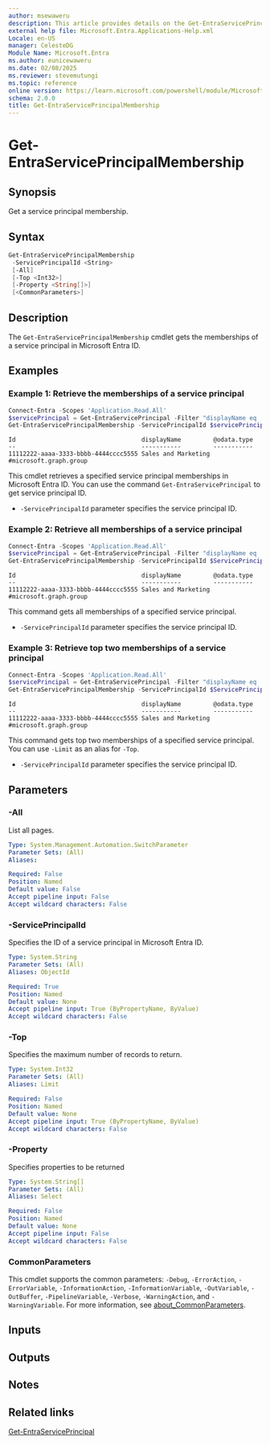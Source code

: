 ```yaml
---
author: msewaweru
description: This article provides details on the Get-EntraServicePrincipalMembership command.
external help file: Microsoft.Entra.Applications-Help.xml
Locale: en-US
manager: CelesteDG
Module Name: Microsoft.Entra
ms.author: eunicewaweru
ms.date: 02/08/2025
ms.reviewer: stevemutungi
ms.topic: reference
online version: https://learn.microsoft.com/powershell/module/Microsoft.Entra/Get-EntraServicePrincipalMembership
schema: 2.0.0
title: Get-EntraServicePrincipalMembership
---
```


# Get-EntraServicePrincipalMembership

## Synopsis

Get a service principal membership.

## Syntax

```powershell
Get-EntraServicePrincipalMembership
 -ServicePrincipalId <String>
 [-All]
 [-Top <Int32>]
 [-Property <String[]>]
 [<CommonParameters>]
```

## Description

The `Get-EntraServicePrincipalMembership` cmdlet gets the memberships of a service principal in Microsoft Entra ID.

## Examples

### Example 1: Retrieve the memberships of a service principal

```powershell
Connect-Entra -Scopes 'Application.Read.All'
$servicePrincipal = Get-EntraServicePrincipal -Filter "displayName eq 'Helpdesk Application'"
Get-EntraServicePrincipalMembership -ServicePrincipalId $servicePrincipal.Id | Select-Object Id, DisplayName, '@odata.type'
```

```Output
Id                                   displayName         @odata.type
--                                   -----------         -----------
11112222-aaaa-3333-bbbb-4444cccc5555 Sales and Marketing #microsoft.graph.group
```

This cmdlet retrieves a specified service principal memberships in Microsoft Entra ID. You can use the command `Get-EntraServicePrincipal` to get service principal ID.

- `-ServicePrincipalId` parameter specifies the service principal ID.

### Example 2: Retrieve all memberships of a service principal

```powershell
Connect-Entra -Scopes 'Application.Read.All'
$servicePrincipal = Get-EntraServicePrincipal -Filter "displayName eq 'Helpdesk Application'"
Get-EntraServicePrincipalMembership -ServicePrincipalId $ServicePrincipal.Id -All | Select-Object Id, DisplayName, '@odata.type'
```

```Output
Id                                   displayName         @odata.type
--                                   -----------         -----------
11112222-aaaa-3333-bbbb-4444cccc5555 Sales and Marketing #microsoft.graph.group
```

This command gets all memberships of a specified service principal.

- `-ServicePrincipalId` parameter specifies the service principal ID.

### Example 3: Retrieve top two memberships of a service principal

```powershell
Connect-Entra -Scopes 'Application.Read.All'
$servicePrincipal = Get-EntraServicePrincipal -Filter "displayName eq 'Helpdesk Application'"
Get-EntraServicePrincipalMembership -ServicePrincipalId $ServicePrincipal.Id -Top 2 | Select-Object Id, DisplayName, '@odata.type'
```

```Output
Id                                   displayName         @odata.type
--                                   -----------         -----------
11112222-aaaa-3333-bbbb-4444cccc5555 Sales and Marketing #microsoft.graph.group
```

This command gets top two memberships of a specified service principal. You can use `-Limit` as an alias for `-Top`.

- `-ServicePrincipalId` parameter specifies the service principal ID.

## Parameters

### -All

List all pages.

```yaml
Type: System.Management.Automation.SwitchParameter
Parameter Sets: (All)
Aliases:

Required: False
Position: Named
Default value: False
Accept pipeline input: False
Accept wildcard characters: False
```

### -ServicePrincipalId

Specifies the ID of a service principal in Microsoft Entra ID.

```yaml
Type: System.String
Parameter Sets: (All)
Aliases: ObjectId

Required: True
Position: Named
Default value: None
Accept pipeline input: True (ByPropertyName, ByValue)
Accept wildcard characters: False
```

### -Top

Specifies the maximum number of records to return.

```yaml
Type: System.Int32
Parameter Sets: (All)
Aliases: Limit

Required: False
Position: Named
Default value: None
Accept pipeline input: True (ByPropertyName, ByValue)
Accept wildcard characters: False
```

### -Property

Specifies properties to be returned

```yaml
Type: System.String[]
Parameter Sets: (All)
Aliases: Select

Required: False
Position: Named
Default value: None
Accept pipeline input: False
Accept wildcard characters: False
```

### CommonParameters

This cmdlet supports the common parameters: `-Debug`, `-ErrorAction`, `-ErrorVariable`, `-InformationAction`, `-InformationVariable`, `-OutVariable`, `-OutBuffer`, `-PipelineVariable`, `-Verbose`, `-WarningAction`, and `-WarningVariable`. For more information, see [about_CommonParameters](https://go.microsoft.com/fwlink/?LinkID=113216).

## Inputs

## Outputs

## Notes

## Related links

[Get-EntraServicePrincipal](Get-EntraServicePrincipal.md)
